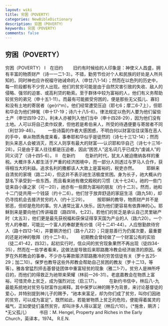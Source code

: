 ```yaml
---
layout: wiki
title: 穷困（POVERTY）
categories: NewBibleDictionary
description: 穷困（POVERTY）
keywords: 穷困（POVERTY）
comments: false
---
```


## 穷困（POVERTY）



穷困（POVERTY）
Ⅰ　在旧约
　　旧约有时候给的人印象是：神使义人昌盛，拥有丰富的物质财产（诗一一二1-3）。不错，勤劳节俭对个人和民族的好处是人所共知的，同时神也应许祝福守祂诫命的人（申廿八1-14）；然而在以色列的历史中，每一阶段都有不少穷人出现。他们的贫穷可能是由于自然灾害引致的失收、敌人的侵略、强邻的迫害、或高利贷的勒索。至于群体中较为富裕的人，他们有义务帮助较贫穷的弟兄（申十五1-11）。而最有可能捱受穷困的，便是那些无父孤儿、寡妇和没有土地的寄居者（ge{ri^m）。他们经常遭受压迫（耶七6；摩二6-7上），但耶和华会为他们伸冤（申十17-19；诗六十八5-6）。律法规定以色列人要为他们留些土产（申廿四19-22）。利未人亦被列入他们当中（申十四28-29），因为他们没有土地。人可以将自己卖作奴隶，但他若是希伯来人，所受的待遇便要与寄居者不同（利廿39-46）。
　　一些诗篇的作者大感困惑，不明白何以财富往往误落在恶人的手中，单从物质角度来看，事奉耶和华似乎是徒然的（诗七十三12-14）；然而到头来恶人会被消灭，而义人则享有最大的财富──认识耶和华自己（诗七十三16-28）。只是由于富人往往都是压迫者，因此“困苦人”这名词几乎已成为“虔诚人”的同义词了（诗十四5-6）。
Ⅱ　在新约
　　在新约时代，犹太人被迫缴纳各样的重税。大概许多人都生活于严重的经济困境中，而一部分人则透过与罗马人合作，获得相当大的利益。追求名利的撒都该人大致上是富裕的，税吏亦然。
　　耶稣来自清贫的家境（路二24），但这并不表示祂生活极度贫困。身为长子，祂大概从约瑟名下承受到一些东西，而且看来祂有缴交殿税的习惯（太十七24）。祂的一些门徒来自小康之家（可一20），祂亦有一些颇为富裕的朋友（约十二3）。然而，祂和十二门徒共用一个钱袋（约十二6）。他们甘于放弃舒适的家庭生活（路九58），却仍寻找机会去接济贫穷的人（约十三29）。
　　按耶稣的教导，物质财产并不是邪恶，但却是危险的事。穷人通常比富人快乐，因为他们更容易有依靠神的心。耶稣到来是要向他们传讲福音（路四18，七22）。若他们的贫乏是承认自己灵里破产时（太五3），他们更是最先获祝福和获保证得享天国为产业的人（路六20）。一个穷人的奉献，可能比一个富人的奉献更有价值（可十二41-44）。人应慇勤款待穷人（路十四12-14），并要赒济他们（路十八22）；只是慈善行为仍属次要，最重要的还是对神的敬拜（约十二1-8）。
　　初期教会曾经做了一个财富公有的实验（徒二41-42，四32）。起初实行时，信众间的贫穷现象果然不再出现（徒四34-35），然而在一些学者看来，这做法是导致后来耶路撒冷教会经济崩溃的原因。保罗在外邦教会的事奉，不少亦与筹款赈济耶路撒冷的穷苦信徒有关（罗十五25-29；加二10）。保罗也教导这些外邦教会帮助自己贫困的教友（罗十二13，等等）。雅各曾猛烈抨击基督徒团体中重富轻贫的现象（雅二1-7）。贫穷人是神所呼召的，而他们的得救正为祂带来荣耀（林前一26-31）。老底嘉教会在物质上富裕，可惜灵命上贫乏，成为强烈对比（启三17）。
　　在新约书信中，林后八-九最能系统地对贫穷与财富作出阐释。其中保罗以神的赐予为背景，来讨论基督徒的爱心，并特别提到神儿子的赐予，“祂本来富足，却为你们成了贫穷，叫你们因祂的贫穷，可以成为富足”。既然如此，若能冒物质上贫乏的危险，便能得着属灵的福气，正如使徒们虽然贫穷，却叫许多人得以富足（林后六10）。（*施舍，赒济；*无父孤儿）
　　书目：M. Hengel, Property and Riches in the Early Church，英译本，1974。
R.E.N.




